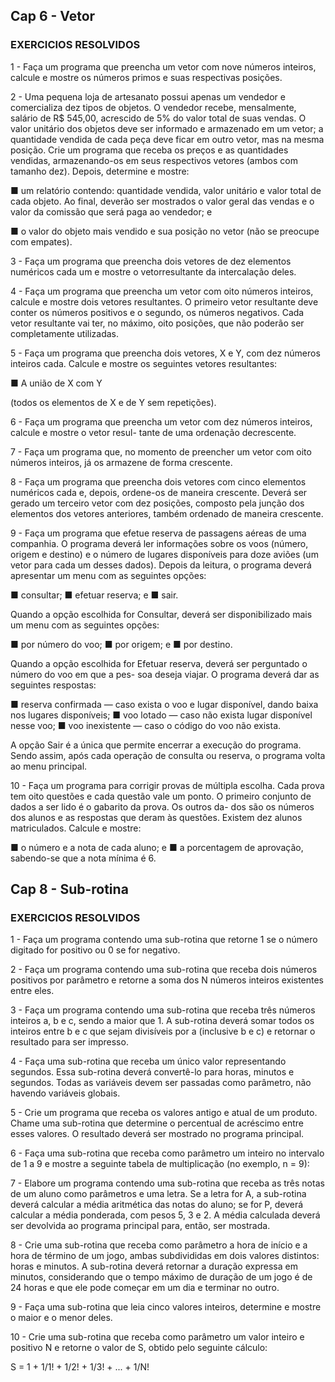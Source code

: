 ## Cap 6 - Vetor
### EXERCICIOS RESOLVIDOS

1 - Faça um programa que preencha um vetor com nove números inteiros, calcule e mostre os números
primos e suas respectivas posições.

2 - Uma pequena loja de artesanato possui apenas um vendedor e comercializa dez tipos de objetos. O
vendedor recebe, mensalmente, salário de R$ 545,00, acrescido de 5% do valor total de suas vendas.
O valor unitário dos objetos deve ser informado e armazenado em um vetor; a quantidade vendida de
cada peça deve ficar em outro vetor, mas na mesma posição. Crie um programa que receba os preços
e as quantidades vendidas, armazenando-os em seus respectivos vetores (ambos com tamanho dez).
Depois, determine e mostre:

■ um relatório contendo: quantidade vendida, valor unitário e valor total de cada objeto. Ao final,
deverão ser mostrados o valor geral das vendas e o valor da comissão que será paga ao vendedor; e

■ o valor do objeto mais vendido e sua posição no vetor (não se preocupe com empates).

3 - Faça um programa que preencha dois vetores de dez elementos numéricos cada um e mostre o vetorresultante
da intercalação deles.

4 - Faça um programa que preencha um vetor com oito números inteiros, calcule e mostre dois vetores
resultantes. O primeiro vetor resultante deve conter os números positivos e o segundo, os números negativos.
Cada vetor resultante vai ter, no máximo, oito posições, que não poderão ser completamente
utilizadas.

5 - Faça um programa que preencha dois vetores, X e Y, com dez números inteiros cada. Calcule e mostre
os seguintes vetores resultantes:

■ A união de X com Y

(todos os elementos de X e de Y sem repetições).

6 - Faça um programa que preencha um vetor com dez números inteiros, calcule e mostre o vetor resul-
tante de uma ordenação decrescente.

7 - Faça um programa que, no momento de preencher um vetor com oito números inteiros, já os armazene
de forma crescente.

8 - Faça um programa que preencha dois vetores com cinco elementos numéricos cada e, depois, ordene-os
de maneira crescente. Deverá ser gerado um terceiro vetor com dez posições, composto pela junção
dos elementos dos vetores anteriores, também ordenado de maneira crescente.

9 - Faça um programa que efetue reserva de passagens aéreas de uma companhia. O programa deverá ler
informações sobre os voos (número, origem e destino) e o número de lugares disponíveis para doze
aviões (um vetor para cada um desses dados). Depois da leitura, o programa deverá apresentar um
menu com as seguintes opções:

■ consultar;
■ efetuar reserva; e
■ sair.

Quando a opção escolhida for Consultar, deverá ser disponibilizado mais um menu com as seguintes
opções:

■ por número do voo;
■ por origem; e
■ por destino.

Quando a opção escolhida for Efetuar reserva, deverá ser perguntado o número do voo em que a pes-
soa deseja viajar. O programa deverá dar as seguintes respostas:

■ reserva confirmada — caso exista o voo e lugar disponível, dando baixa nos lugares disponíveis;
■ voo lotado — caso não exista lugar disponível nesse voo;
■ voo inexistente — caso o código do voo não exista.

A opção Sair é a única que permite encerrar a execução do programa. Sendo assim, após cada operação
de consulta ou reserva, o programa volta ao menu principal.

10 - Faça um programa para corrigir provas de múltipla escolha. Cada prova tem oito questões e cada
questão vale um ponto. O primeiro conjunto de dados a ser lido é o gabarito da prova. Os outros da-
dos são os números dos alunos e as respostas que deram às questões. Existem dez alunos matriculados.
Calcule e mostre:

■ o número e a nota de cada aluno; e
■ a porcentagem de aprovação, sabendo-se que a nota mínima é 6.

## Cap 8 - Sub-rotina
### EXERCICIOS RESOLVIDOS

1 - Faça um programa contendo uma sub-rotina que retorne 1 se o número digitado for positivo ou 0 se
for negativo.

2 - Faça um programa contendo uma sub-rotina que receba dois números positivos por parâmetro e retorne
a soma dos N números inteiros existentes entre eles.

3 - Faça um programa contendo uma sub-rotina que receba três números inteiros a, b e c, sendo a maior
que 1. A sub-rotina deverá somar todos os inteiros entre b e c que sejam divisíveis por a (inclusive b e
c) e retornar o resultado para ser impresso.

4 - Faça uma sub-rotina que receba um único valor representando segundos. Essa sub-rotina deverá convertê-lo
para horas, minutos e segundos. Todas as variáveis devem ser passadas como parâmetro, não
havendo variáveis globais.

5 - Crie um programa que receba os valores antigo e atual de um produto. Chame uma sub-rotina que
determine o percentual de acréscimo entre esses valores. O resultado deverá ser mostrado no programa
principal.

6 - Faça uma sub-rotina que receba como parâmetro um inteiro no intervalo de 1 a 9 e mostre a seguinte
tabela de multiplicação (no exemplo, n = 9):

7 - Elabore um programa contendo uma sub-rotina que receba as três notas de um aluno como parâmetros
e uma letra. Se a letra for A, a sub-rotina deverá calcular a média aritmética das notas do aluno; se
for P, deverá calcular a média ponderada, com pesos 5, 3 e 2. A média calculada deverá ser devolvida
ao programa principal para, então, ser mostrada.

8 - Crie uma sub-rotina que receba como parâmetro a hora de início e a hora de término de um jogo,
ambas subdivididas em dois valores distintos: horas e minutos. A sub-rotina deverá retornar a duração
expressa em minutos, considerando que o tempo máximo de duração de um jogo é de 24 horas e que
ele pode começar em um dia e terminar no outro.

9 - Faça uma sub-rotina que leia cinco valores inteiros, determine e mostre o maior e o menor deles.

10 - Crie uma sub-rotina que receba como parâmetro um valor inteiro e positivo N e retorne o valor de S,
obtido pelo seguinte cálculo:

S = 1 + 1/1! + 1/2! + 1/3! + ... + 1/N!
